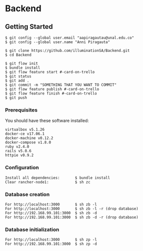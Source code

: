 # Backend

## Getting Started
```
$ git config --global user.email "aapiragautau@unal.edu.co"
$ git config --global user.name "Anni Piragauta"

$ git clone https://github.com/illuminationSA/Backend.git
$ cd Backend

$ git flow init
$ bundle install
$ git flow feature start #-card-on-trello
$ git status
$ git add .
$ git commit -m "SOMETHING THAT YOU WANT TO COMMIT"
$ git flow feature publish #-card-on-trello
$ git flow feature finish #-card-on-trello
$ git push
```

### Prerequisites

You should have these software installed: <br />
```
virtualbox v5.1.26
docker-ce v17.06.1
docker-machine v0.12.2
docker-compose v1.8.0
ruby v2.4.0
rails v5.0.6
httpie v0.9.2
```

### Configuration
```
Install all dependencies:       $ bundle install
Clear rancher-node1:            $ sh zc
```

### Database creation
```
For http://localhost:3000       $ sh zb -l
For http://localhost:3000       $ sh zb -l -r (drop database)
For http://192.168.99.101:3000  $ sh zb -d
For http://192.168.99.101:3000  $ sh zb -d -r (drop database)
```

### Database initialization
```
For http://localhost:3000       $ sh zp -l
For http://192.168.99.101:3000  $ sh zp -d
```
